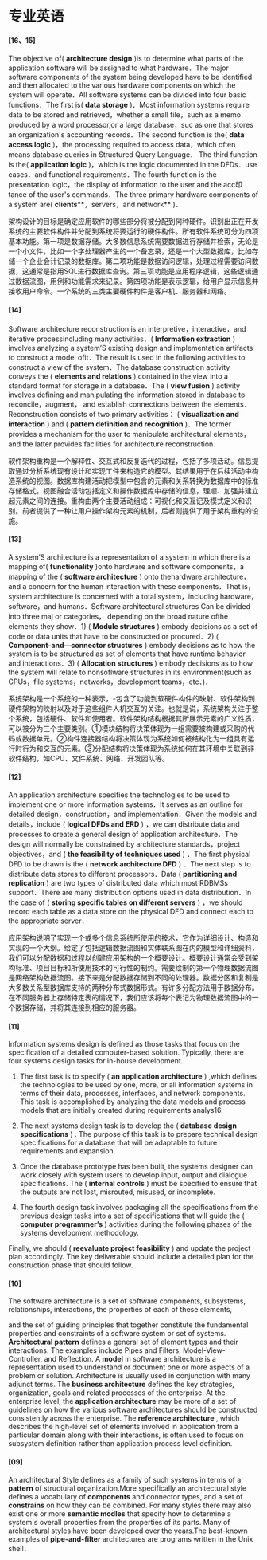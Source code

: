 # 专业英语

#### [16、15]

The objective of( **architecture design** )is to determine what parts of the application software will be assigned to what hardware．The major software components of the system being developed have to be identified and then allocated to the various hardware components on which the system will operate．All software systems can be divided into four basic functions．The first is( **data storage** )．Most information systems require data to be stored and retrieved，whether a small file，such as a memo produced by a word processor,or a large database，suc as one that stores an organization's accounting records．The second function is the( **data access logic** )，the processing required to access data，which often means database queries in Structured Query Language． The third function is the( **application logic** )，which is the logic documented in the DFDs．use cases．and functional requirements．The fourth function is the presentation logic，the display of information to the user and the acc印tance of the user's commands．The three primary hardware components of a system are( **clients****，servers，and network** )．

架构设计的目标是确定应用软件的哪些部分将被分配到何种硬件。识别出正在开发系统的主要软件构件并分配到系统将要运行的硬件构件。所有软件系统可分为四项基本功能。第一项是数据存储。大多数信息系统需要数据进行存储并检索，无论是一个小文件，比如一个字处理器产生的一个备忘录，还是一个大型数据库，比如存储一个企业会计记录的数据库。第二项功能是数据访问逻辑，处理过程需要访问数据，这通常是指用SQL进行数据库查询。第三项功能是应用程序逻辑，这些逻辑通过数据流图，用例和功能需求来记录。第四项功能是表示逻辑，给用户显示信息并接收用户命令。一个系统的三类主要硬件构件是客户机、服务器和网络。

 

#### [14]

Software architecture reconstruction is an interpretive，interactive，and iterative processincluding many activities．( **Information extraction** )  involves analyzing a system’S existing design and implementation artifacts to construct a model ofit．The result is used in the following activities to construct a view of the system．The database construction activity conveys the  ( **elements and relations** ) contained in the view into a standard format for storage in a database．The  ( **view fusion** )  activity involves defining and manipulating the information stored in database to reconcile，augment， and establish connections between the elements．Reconstruction consists of two primary activities：  ( **visualization and interaction** ) and ( **pattem definition and recognition** )．The former provides a mechanism for the user to manipulate architectural elements，and the latter provides facilities for architecture reconstruction．

软件架构重构是一个解释性、交互式和反复迭代的过程，包括了多项活动。信息提取通过分析系统现有设计和实现工件来构造它的模型。其结果用于在后续活动中构造系统的视图。数据库构建活动把模型中包含的元素和关系转换为数据库中的标准存储格式。视图融合活动包括定义和操作数据库中存储的信息，理顺、加强并建立起元素之间的连接。重构由两个主要活动组成：可视化和交互记及模式定义和识别。前者提供了一种让用户操作架构元素的机制，后者则提供了用于架构重构的设施。

 

#### [13]

A system’S architecture is a representation of a system in which there is a mapping of( **functionality** )onto hardware and software components，a mapping of the  ( **software architecture** )  onto thehardware architecture，and a concern for the human interaction with these components．That is， system architecture is concerned with a total system，including hardware，software，and humans．Software architectural structures Can be divided into three maj or categories， depending on the broad nature ofthe elements they show．1)  ( **Module structures** )  embody decisions as a set of code or data units that have to be constructed or procured．2)  ( **Component-and—connector structures** )  embody decisions as to how the system is to be structured as set of elements that have runtime behavior and interactions．3) ( **Allocation structures** ) embody decisions as to how the system will relate to nonsoflware structures in its environment(such as CPUs，file systems，networks，development teams，etc．)．

系统架构是一个系统的一种表示，-包含了功能到软硬件构件的映射、软件架构到硬件架构的映射以及对于这些组件人机交互的关注。也就是说，系统架构关注于整个系统，包括硬件、软件和使用者。软件架构结构根据其所展示元素的广义性质，可以被分为三个主要类别。①模块结构将决策体现为一组需要被构建或采购的代码或数据单元。②构件连接器结构将决策体现为系统如何被结构化为一组具有运行时行为和交互的元素。③分配结构将决策体现为系统如何在其环境中关联到非软件结构，如CPU、文件系统、网络、开发团队等。

 

#### [12]

An application architecture specifies the technologies to be used to implement one or more information systems．It serves as an outline for detailed design，construction，and implementation．Given the models and details，include  ( **logical DFDs and ERD** )  ，we can distribute data and processes to create a general design of application architecture．The design will normally be constrained by architecture standards，project objectives，and   ( **the feasibility of techniques used** )  ．The first physical DFD to be drawn is the  ( **network architecture DFD** )  ．The next step is to distribute data stores to different processors．Data   ( **partitioning and replication** )  are two types of distributed data which most RDBMSs support．There are many distribution options used in data distribution．In the case of  ( **storing specific tables on different servers** )  ，we should record each table as a data store on the physical DFD and connect each to the appropriate server．

应用架构说明了实现一个或多个信息系统所使用的技术，它作为详细设计、构造和实现的一个大纲。给定了包括逻辑数据流图和实体联系图在内的模型和详细资料，我们可以分配数据和过程以创建应用架构的一个概要设计。概要设计通常会受到架构标准、项目目标和所使用技术的可行性的制约。需要绘制的第一个物理数据流图是网络架构数据流图。接下来是分配数据存储到不同的处理器。数据分区和复制是大多数关系型数据库支持的两种分布式数据形式。有许多分配方法用于数据分布。在不同服务器上存储特定表的情况下，我们应该将每个表记为物理数据流图中的一个数据存储，并将其连接到相应的服务器。

 

#### [11]

Information systems design is defined as those tasks that focus on the specification of a detailed computer-based solution. Typically, there are four systems design tasks for in-house development.

   1) The first task is to specify  ( **an application architecture** )  ,which defines the technologies to be used by one, more, or all information systems in terms of their data, processes, interfaces, and network components. This task is accomplished by analyzing the data models and process models that are initially created during requirements analys16.

   2) The next systems design task is to develop the  ( **database design specifications** )   . The purpose of this task is to prepare technical design specifications for a database that will be adaptable to future requirements and expansion.

   3) Once the database prototype has been built, the systems designer can work closely with system users to develop input, output and dialogue specifications. The  ( **internal controls** )  must be specified to ensure that the outputs are not lost, misrouted, misused, or incomplete.

   4) The fourth design task involves packaging all the specifications from the previous design tasks into a set of specifications that will guide the  ( **computer programmer’s** )   activities during the following phases of the systems development methodology.

   Finally, we should  ( **reevaluate project feasibility** )   and update the project plan accordingly. The key deliverable should include a detailed plan for the construction phase that should follow.

 

#### [10]

The software architecture is a set of software components, subsystems, relationships, interactions, the properties of each of these elements,

and the set of guiding principles that together constitute the fundamental properties and constraints of a software system or set of systems. **Architectural pattern** defines a general set of element types and their interactions. The examples include Pipes and Filters, Model-View-Controller, and Reflection. A **model** in software architecture is a representation used to understand or document one or more aspects of a problem or solution. Architecture is usually used in conjunction with many adjunct terms. The **business architecture** defines the key strategies, organization, goals and related processes of the enterprise. At the enterprise level, the **application architecture** may be more of a set of guidelines on how the various software architectures should be constructed consistently across the enterprise. The **reference architecture** , which describes the high-level set of elements involved in application from a particular domain along with their interactions, is often used to focus on subsystem definition rather than application process level definition.

 

#### [09]

An architectural Style defines as a family of such systems in terms of a **pattern** of structural organization.More specifically an architectural style defines a vocabulary of **components** and connector types, and a set of **constrains** on how they can be combined. For many styles there may also exist one or more **semantic modles** that specify how to determine a system's overall properties from the properties of its parts. Many of architectural styles have been developed over the years.The best-known examples of **pipe-and-filter** architectures are programs written in the Unix shell．

 